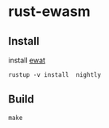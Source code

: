 rust-ewasm
=====


## Install

install [ewat](https://github.com/WebAssembly/wabt)

```
rustup -v install  nightly
```

## Build

```
make
```
